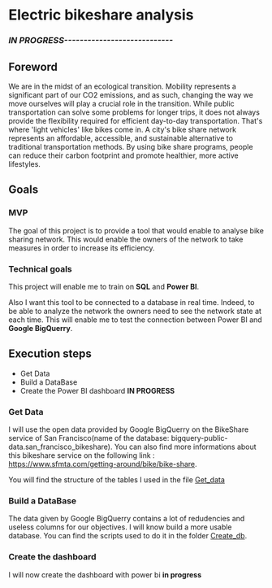 # Electric bikeshare analysis
### _IN PROGRESS----------------------------_

## Foreword
We are in the midst of an ecological transition. Mobility represents a significant part of our CO2 emissions, and as such, changing the way we move ourselves will play a crucial role in the transition. While public transportation can solve some problems for longer trips, it does not always provide the flexibility required for efficient day-to-day transportation. That's where 'light vehicles' like bikes come in. A city's bike share network represents an affordable, accessible, and sustainable alternative to traditional transportation methods. By using bike share programs, people can reduce their carbon footprint and promote healthier, more active lifestyles.

## Goals
### MVP
The goal of this project is to provide a tool that would enable to analyse bike sharing network. This would enable the owners of the network to take measures in order to increase its efficiency.

### Technical goals
This project will enable me to train on __SQL__ and __Power BI__. 

Also I want this tool to be connected to a database in real time. Indeed, to be able to analyze the network the owners need to see the network state at each time. This will enable me to test the connection between Power BI and __Google BigQuerry__.

## Execution steps

* Get Data  
* Build a DataBase 
* Create the Power BI dashboard  __IN PROGRESS__

### Get Data
I will use the open data provided by Google BigQuerry on the BikeShare service of San Francisco(name of the database: bigquery-public-data.san_francisco_bikeshare). You can also find more informations about this bikeshare service on the following link : https://www.sfmta.com/getting-around/bike/bike-share.

You will find the structure of the tables I used in the file [Get_data](./Get_data.md)


### Build a DataBase
The data given by Google BigQuerry contains a lot of redudencies and useless columns for our objectives. I will know build a more usable database. You can find the scripts used to do it in the folder [Create_db](./Create_db).

### Create the dashboard
I will now create the dashboard with power bi __in progress__
